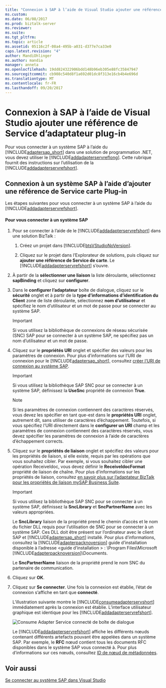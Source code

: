 ```yaml
---
title: "Connexion à SAP à l’aide de Visual Studio ajouter une référence de Service d’adaptateur plug-in | Documents Microsoft"
ms.custom: 
ms.date: 06/08/2017
ms.prod: biztalk-server
ms.reviewer: 
ms.suite: 
ms.tgt_pltfrm: 
ms.topic: article
ms.assetid: 05116c2f-08a4-495b-a031-d377e7ca33e0
caps.latest.revision: "4"
author: MandiOhlinger
ms.author: mandia
manager: anneta
ms.openlocfilehash: 19dd824322906bdd148b96eb305e88fc35847947
ms.sourcegitcommit: cb908c540d8f1a692d01dc8f313e16cb4b4e696d
ms.translationtype: MT
ms.contentlocale: fr-FR
ms.lasthandoff: 09/20/2017
---
```

# <a name="connecting-to-sap-in-visual-studio-using-add-adapter-service-reference-plug-in"></a>Connexion à SAP à l’aide de Visual Studio ajouter une référence de Service d’adaptateur plug-in
Pour vous connecter à un système SAP à l’aide du [!INCLUDE[adaptersap_short](../../includes/adaptersap-short-md.md)] dans une solution de programmation .NET, vous devez utiliser le [!INCLUDE[addadapterservreflong](../../includes/addadapterservreflong-md.md)]. Cette rubrique fournit des instructions sur l’utilisation de la [!INCLUDE[addadapterservrefshort](../../includes/addadapterservrefshort-md.md)].  
  
## <a name="connecting-to-an-sap-system-using-add-adapter-service-reference-plug-in"></a>Connexion à un système SAP à l’aide d’ajouter une référence de Service carte Plug-in  
 Les étapes suivantes pour vous connecter à un système SAP à l’aide du [!INCLUDE[addadapterservrefshort](../../includes/addadapterservrefshort-md.md)].  
  
#### <a name="to-connect-to-an-sap-system"></a>Pour vous connecter à un système SAP  
  
1.  Pour se connecter à l’aide de le [!INCLUDE[addadapterservrefshort](../../includes/addadapterservrefshort-md.md)] dans une solution BizTalk :  
  
    1.  Créez un projet dans [!INCLUDE[btsVStudioNoVersion](../../includes/btsvstudionoversion-md.md)].  
  
    2.  Cliquez sur le projet dans l’Explorateur de solutions, puis cliquez sur **ajouter une référence de Service de carte**. Le [!INCLUDE[addadapterservrefshort](../../includes/addadapterservrefshort-md.md)] s’ouvre.  
  
2.  À partir de la **sélectionner une liaison** la liste déroulante, sélectionnez **sapBinding** et cliquez sur **configurer**.  
  
3.  Dans le **configurer l’adaptateur** boîte de dialogue, cliquez sur le **sécurité** onglet et à partir de la **type d’informations d’identification du Client** zone de liste déroulante, sélectionnez **nom d’utilisateur** et spécifiez le nom d’utilisateur et un mot de passe pour se connecter au système SAP.  
  
    > [!IMPORTANT]
    >  Si vous utilisez la bibliothèque de connexions de réseau sécurisée (SNC) SAP pour se connecter à un système SAP, ne spécifiez pas un nom d’utilisateur et un mot de passe.  
  
4.  Cliquez sur le **propriétés URI** onglet et spécifier des valeurs pour les paramètres de connexion. Pour plus d’informations sur l’URI de connexion pour le [!INCLUDE[adaptersap_short](../../includes/adaptersap-short-md.md)], consultez [créer l’URI de connexion au système SAP](../../adapters-and-accelerators/adapter-sap/create-the-sap-system-connection-uri.md).  
  
    > [!IMPORTANT]
    >  Si vous utilisez la bibliothèque SAP SNC pour se connecter à un système SAP, définissez la **UseSnc** propriété de connexion **True**.  
  
    > [!NOTE]
    >  Si les paramètres de connexion contiennent des caractères réservés, vous devez les spécifier en tant que-est dans le **propriétés URI** onglet, autrement dit, sans utiliser de caractères d’échappement. Toutefois, si vous spécifiez l’URI directement dans le **configurer un URI** champ et les paramètres de connexion contiennent des caractères réservés, vous devez spécifier les paramètres de connexion à l’aide de caractères d’échappement corrects.  
  
5.  Cliquez sur le **propriétés de liaison** onglet et spécifiez des valeurs pour les propriétés de liaison, si elle existe, requis par les opérations que vous souhaitez cibler. Par exemple, si vous souhaitez cibler une opération ReceiveIdoc, vous devez définir le **ReceiveIdocFormat** propriété de liaison de chaîne. Pour plus d’informations sur les propriétés de liaison, consultez [en savoir plus sur l’adaptateur BizTalk pour les propriétés de liaison mySAP Business Suite](../../adapters-and-accelerators/adapter-sap/read-about-biztalk-adapter-for-mysap-business-suite-binding-properties.md).  
  
    > [!IMPORTANT]
    >  Si vous utilisez la bibliothèque SAP SNC pour se connecter à un système SAP, définissez la **SncLibrary** et **SncPartnerName** avec les valeurs appropriées.  
    >   
    >  Le **SncLibrary** liaison de la propriété prend le chemin d’accès et le nom du fichier DLL requis pour l’utilisation de SNC pour se connecter à un système SAP. Ces DLL doit être présent sur l’ordinateur avec le client SAP et [!INCLUDE[adaptersap_short](../../includes/adaptersap-short-md.md)] installé. Pour plus d’informations, consultez la [!INCLUDE[adapterpacknoversion](../../includes/adapterpacknoversion-md.md)] guide d’installation disponible à l’adresse \<guide d’installation > : \Program Files\Microsoft [!INCLUDE[adapterpacknoversion](../../includes/adapterpacknoversion-md.md)]\Documents.  
    >   
    >  Le **SncPartnerName** liaison de la propriété prend le nom SNC du partenaire de communication.  
  
6.  Cliquez sur **OK**.  
  
7.  Cliquez sur **Se connecter**. Une fois la connexion est établie, l’état de connexion s’affiche en tant que **connecté**.  
  
     L’illustration suivante montre le [!INCLUDE[consumeadapterservshort](../../includes/consumeadapterservshort-md.md)] immédiatement après la connexion est établie. L’interface utilisateur graphique est identique pour les [!INCLUDE[addadapterservrefshort](../../includes/addadapterservrefshort-md.md)].  
  
     ![Consume Adapter Service connecté de boîte de dialogue](../../adapters-and-accelerators/adapter-sap/media/00eb7c9c-3af3-4dad-8c97-2e6ae211b8f0.gif "00eb7c9c-3af3-4dad-8c97-2e6ae211b8f0")  
  
     Le [!INCLUDE[addadapterservrefshort](../../includes/addadapterservrefshort-md.md)] affiche les différents nœuds contenant différents artefacts pouvant être appelées dans un système SAP. Par exemple, le **RFC** nœud contient tous les documents RFC disponibles dans le système SAP vous connecté à. Pour plus d’informations sur ces nœuds, consultez [ID de nœud de métadonnées](../../adapters-and-accelerators/adapter-sap/metadata-node-ids4.md).  
  
## <a name="see-also"></a>Voir aussi  
 [Se connecter au système SAP dans Visual Studio](../../adapters-and-accelerators/adapter-sap/connect-to-the-sap-system-in-visual-studio.md)